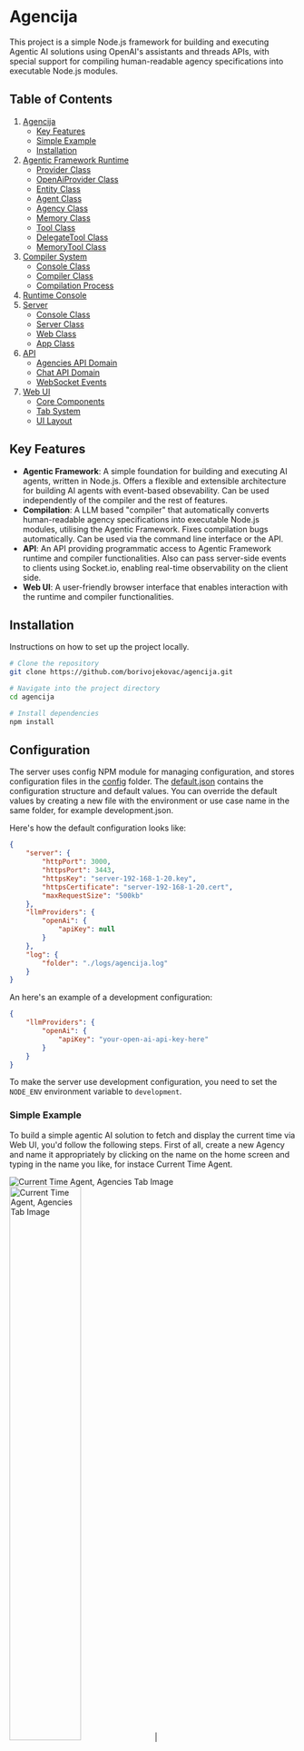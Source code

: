 
# Agencija

This project is a simple Node.js framework for building and executing Agentic AI solutions using OpenAI's assistants and threads APIs, with special support for compiling human-readable agency specifications into executable Node.js modules.

## Table of Contents

1. [Agencija](#agencija)
   - [Key Features](#key-features)
   - [Simple Example](#simple-example)
   - [Installation](#installation)
2. [Agentic Framework Runtime](#agentic-framework-runtime)
   - [Provider Class](#provider-class)
   - [OpenAiProvider Class](#openai-provider-class)
   - [Entity Class](#entity-class)
   - [Agent Class](#agent-class)
   - [Agency Class](#agency-class)
   - [Memory Class](#memory-class)
   - [Tool Class](#tool-class)
   - [DelegateTool Class](#delegate-tool-class)
   - [MemoryTool Class](#memory-tool-class)
3. [Compiler System](#compiler-system)
   - [Console Class](#console-class)
   - [Compiler Class](#compiler-class)
   - [Compilation Process](#compilation-process)
4. [Runtime Console](#runtime-console)
5. [Server](#server)
   - [Console Class](#console-class-1)
   - [Server Class](#server-class)
   - [Web Class](#web-class)
   - [App Class](#app-class)
6. [API](#api)
   - [Agencies API Domain](#agencies-api-domain)
   - [Chat API Domain](#chat-api-domain)
   - [WebSocket Events](#websocket-events)
7. [Web UI](#web-ui)
    - [Core Components](#core-components)
    - [Tab System](#tab-system)
    - [UI Layout](#ui-layout)

## Key Features

-  **Agentic Framework**: A simple foundation for building and executing AI agents, written in Node.js. Offers a flexible and extensible architecture for building AI agents with event-based obsevability. Can be used independently of the compiler and the rest of features.
-  **Compilation**: A LLM based "compiler" that automatically converts human-readable agency specifications into executable Node.js modules, utilising the Agentic Framework. Fixes compilation bugs automatically. Can be used via the command line interface or the API.
-  **API**: An API providing programmatic access to Agentic Framework runtime and compiler functionalities. Also can pass server-side events to clients using Socket.io, enabling real-time observability on the client side.
-  **Web UI**: A user-friendly browser interface that enables interaction with the runtime and compiler functionalities.

## Installation
Instructions on how to set up the project locally.
```bash
# Clone the repository
git clone https://github.com/borivojekovac/agencija.git

# Navigate into the project directory
cd agencija

# Install dependencies
npm install
```

## Configuration
The server uses config NPM module for managing configuration, and stores configuration files in the [config](config) folder. The [default.json](config/default.json) contains the configuration structure and default values. You can override the default values by creating a new file with the environment or use case name in the same folder, for example development.json.

Here's how the default configuration looks like:

```json
{
    "server": {
        "httpPort": 3000,
        "httpsPort": 3443,
        "httpsKey": "server-192-168-1-20.key",
        "httpsCertificate": "server-192-168-1-20.cert",
        "maxRequestSize": "500kb"
    },
    "llmProviders": {
        "openAi": {
            "apiKey": null
        }
    },
    "log": {
        "folder": "./logs/agencija.log"
    }
}
```

An here's an example of a development configuration:

```json
{
    "llmProviders": {
        "openAi": {
            "apiKey": "your-open-ai-api-key-here"
        }
    }
}
```

To make the server use development configuration, you need to set the `NODE_ENV` environment variable to `development`.

### Simple Example

To build a simple agentic AI solution to fetch and display the current time via Web UI, you'd follow the following steps. First of all, create a new Agency and name it appropriately by clicking on the name on the home screen and typing in the name you like, for instace Current Time Agent.

![Current Time Agent, Agencies Tab Image](img/readme/CurrentTimeAgent-agencies.png)
<img src="img/readme/CurrentTimeAgent-agencies.png" alt="Current Time Agent, Agencies Tab Image" width="50%">
| ![Current Time Agent, Agencies Tab Image](img/readme/CurrentTimeAgent-agencies.png) |
|:--:| 
| *Current Time Agent, Agencies Tab* |

You'd then switch to the spec tab, and write down a human-readable agency specification like this:

**Current Time Agent.txt**

```text
# Time Aware Agent
Helpfull for a wide range of topics, can use a Tool tell time.
Time can also be requested for a specific time zone, in which case the Agent remembers the time zone for future reference.
```

![Current Time Agent, Spec Tab Image](img/readme/CurrentTimeAgent-spec.png)

You would then use compiler to turn this into executable Node.js module either by running a command-line command or using "Compile" button on the Spec Tab.

```bash
node compiler/console.js "agency=Current Time Agent"
```

The compiler would produce a code similar to this:

**Current Time Agent.js**

```js
import Agent from "../runtime/agent.js";
import Tool from "../runtime/tool.js";

class GetTimeTool extends Tool {

    constructor() {

        super({
            name: "getTimeTool",
            args: {
                timezone: false // not required
            }
        });
    }

    description() {

        return {
            type: "function",
            function: {
                name: this.name,
                description: "This tool returns the current system time as a JSON object with properties for hour, minute, and second. It provides up-to-date time information, ensuring accurate time retrieval when needed. No parameters are required for its execution.",
                parameters: {
                    type: "object",
                    properties: {
                        timezone: {
                            type: "string",
                            description: "Timezone to return the current time for. Uses IANA Time Zone Database format (for example: \"Asia/Tokyo\", \"America/New_York\", \"Europe/London\"...)"
                        }
                    }
                }
            }
        };
    }

    async execute(params) {

        const timezone = params.timezone;

        const now = new Date();
        
        if (!timezone) {

            return {
                hour: now.getHours(),
                minute: now.getMinutes(),
                second: now.getSeconds()
            };
        }

        const formatter = new Intl.DateTimeFormat("en-US", {
            timeZone: timezone,
            hour: "2-digit",
            minute: "2-digit",
            second: "2-digit",
            hour12: false
        });
    
        const parts = formatter.formatToParts(now);
        
        return {
            hour: parseInt(parts.find(p => p.type === "hour").value, 10),
            minute: parseInt(parts.find(p => p.type === "minute").value, 10),
            second: parseInt(parts.find(p => p.type === "second").value, 10),
            timezone: timezone
        };
    }
};

const agent = new Agent({
    name: "currentTimeAgent",
    capabilities: "Versatile conversational agent with a broad knowledge base, with a special proficiency in providing the current time accurately by using an integrated tool.",
    instructions: "You are the Current Time Agent, a knowledgeable and helpful assistant on a wide range of topics. Your unique strength is your ability to provide the current time. When a user asks for the current time or any time-related information, you must us the getTimeTool to obtain the exact time. If user explicitly requests time for a particular time zone, report time accordingly and remember this for future reference.",
    tools: [ new GetTimeTool() ]
});

export default agent;
```

![Current Time Agent, Code Tab Image](img/readme/CurrentTimeAgent-code.png)

You could then initiate a chat with this agent using command line like so:

```bash
node console.js "agency=Current Time Agent"
```

Important note: every agent implicitly has access to MemoryTool, which enables it to persist and later use bits and pieces of information. Here's an example chat with the above agent, utilising memory tool:

**Session #1**

```text
USER: what's the time
AGENT: The current time is 15:43:05.
USER: remember that I'm using New York time zone please
AGENT: Sure, from now onwards I'll provide you the time for the New York timezone.
USER: what's the time
AGENT: The current time in New York is 09:44:49.
```

![Time Aware Agent Memory Image](img/readme/CurrentTimeAgent-memory.png)

**Session #2**

```text
USER: hey buddy, what's the current time?
AGENT: The current time in New York is 9:46 AM.
```

![Time Aware Agent Chat Image](img/readme/CurrentTimeAgent-chat.png)

## Agentic Framework Runtime
The /runtime folder contains a robust foundation for building and executing AI agents. The framework implements an event-driven architecture with persistent memory, tool execution capabilities, and agent delegation patterns.

### [Provider Class](runtime/llm/provider.js)
Abstract base provider for LLM services:
- Core interface for assistant and thread management
- Standardized methods for message handling
- Default provider configuration support
- Event-driven observability

### [OpenAiProvider Class](runtime/llm/openAiProvider.js)
Concrete implementation of Provider for OpenAI services:
- Manages OpenAI assistants and threads lifecycle
- Implements response processing
- Handles tools invocation

### [Entity Class](runtime/entity.js)
Base class providing fundamental entity functionality:
- Common properties like name and type
- Observability using EventEmitter
- Foundation for Tools, Agents and Agencies

### [Agent Class](runtime/agent.js)
Represents an individual AI agent with capabilities:
- Tool management and execution
- Memory access and persistence
- Message handling and response generation
- LLM integration and prompt management
- Observability using EventEmitter

### [Agency Class](runtime/agency.js)
Manages collections of agents and their interactions:
- Functional equivalence with Agent class
- Distinction from Agent class for clarity

### [Memory Class](runtime/memory.js)
The Memory system provides persistent storage and real-time state management:
- Event-driven memory updates through file watching
- Shared memory access across agency agents
- Markdown-formatted memory instructions for LLM context
- Automatic memory file creation and initialization
- Memory state persistence between sessions

### [Tool Class](runtime/tool.js)
Base class for implementing agent capabilities with built-in execution controls:
- Parameter validation and argument mapping
- Event emission for execution monitoring
- Standardized tool initialization and ownership
- Required arguments specification
- Execution wrapper pattern through use() method

### [DelegateTool Class](runtime/delegateTool.js)
Specialized tool for agent task delegation and execution:
- Structured message formatting for agent communication
- Support for both simple and detailed task instructions
- Direct agent response handling

### [MemoryTool Class](runtime/memoryTool.js)
Specialized tool for storing and retrieving shared agency memory:
- Provides shared memory access across all agents in an agency
- Supports storing memories with named associations
- Enables forgetting specific memories by association
- Automatically included in every agent's toolset

## Compiler System
The compiler system consists of two main components that work together to transform human-readable agency specifications into executable Node.js code:

### [Compiler Console](compiler/console.js)
- Command-line interface for agency compilation
- Agency file name parameter handling
- Interactive prompt for agency selection
- Integration with the main compiler

Usage:

```bash
node compiler/console.js "agency=Current Time Agent"
```

### [Compiler Class](compiler/compiler.js)
- Converts .txt agency specifications into executable .js modules
- Uses GPT-4 through OpenAI provider for code generation
- Implements automatic bug detection and fixing
- Provides compilation event notifications
- Supports forced recompilation

#### Compilation Process

1. Initialization:
    - Sets up OpenAI provider
    - Validates source and target files
    - Emits compilation start events

2. Code Generation:
    - Uses a "Developer Agent" with specialized instructions
    - Transforms human specifications into JavaScript code
    - Performs initial code generation

3. Validation & Debug:
    - Tests generated code through temporary module loading
    - Implements 3 retry attempts for error correction
    - Uses a "Debugger Agent" to fix detected issues
    - Provides detailed error context to the debugger

4. Output:
    - Writes validated code to target .js file
    - Emits compilation completion events
    - Returns output filename for further use

## Runtime Console
The command-line interface for running and interacting with agencies. It provides a user-friendly interface to load agencies, compile them, and execute them. Source code: `./console.js`.

Usage Example:

```bash
node console.js "agency=Current Time Agent"
```

## Server
Key Integration Points:
- Server class orchestrates all components
- Components follow consistent initialization pattern
- Event-driven architecture throughout
- Clean separation of concerns between static serving (Web), API handling, and application logic

This modular architecture allows for easy maintenance and scalability while keeping concerns separated between different components.

You can run the server with the following command:

```bash
node server/console.js
```

### [Runtime Console](server/console.js)
- main() entry point for server execution
- Handles server lifecycle management
- Implements command-line interface
- Listens for events: server-started, server-stopped, request, response, problem
- Provides graceful shutdown with 'quit' command

### [Server Class](server/server.js)
- Sets up both HTTP and HTTPS servers using Express
- Manages SSL certificates for HTTPS
- Coordinates initialization of Web, API, and App components
- Handles global error cases (unhandled rejections/exceptions)
- Provides lifecycle methods: init(), run(), stop()
- Default ports: HTTP 8000, HTTPS 8443

### [Web Class](server/web.js)
- Handles static file serving
- Serves content from '../web' directory
- Provides markdown support through '/markdown' endpoint
- Simple initialization through init() method

### [App Class](server/app.js)
- Manages application logic
- Handles Socket.IO connections, and implements real-time communication
- Tracks client connections/disconnections

## API

Base URL: `/api/v1`

The [Api Class](server/api/api.js) provides utility functions for API endpoints and passing the following events to clients over WebSockets:

- Entity Events: `created`, `initialised`, `message`, `response`, `execute`, `result`, `problem`
- Compiler Events: `compiling`, `bugfixing`, `compiled`
- Events: `memoryupdated`
- Provider Events: `initialised`, `assistantcreated`, `threadcreated`, `runcreated`, `runcompleted`, `problem`
- API Events: `cleanup`, `problem`, `delete`, `create`, `update`

All endpoints follow RESTful conventions and return appropriate HTTP status codes for success and error cases.

### [Agencies API](server/api/agencies.js)

#### GET Endpoints

-   `/agency`
    
    -   Returns all agencies with their definitions and compiled code
    -   Response: Object containing agency names as keys with their definition and compiled code
-   `/agency/:id`
    
    -   Returns a specific agency by name
    -   Response: Agency object with name, definition, and compiled code
-   `/agency/:id/memory`
    
    -   Returns the memory state of a specific agency
    -   Response: Memory object for the specified agency

#### POST Endpoints

-   `/agency`
    
    -   Creates a new agency
    -   Body:  `{ name: string, definition?: string, compiled?: string }`
    -   Response: Created agency object
-   `/agency/:id/compile`
    
    -   Compiles an agency's definition
    -   Body:  `{ definition: string }`
    -   Response: Updated agency object
-   `/agency/:id/rename`
    
    -   Renames an existing agency
    -   Body:  `{ name: string }`
    -   Response: Updated agency object
-   `/agency/:id/definition`
    
    -   Updates an agency's definition
    -   Body:  `{ definition: string }`
    -   Response: Updated agency object
-   `/agency/:id/compiled`
    
    -   Updates an agency's compiled code
    -   Body:  `{ compiled: string }`
    -   Response: Updated agency object
-   `/agency/:id/memory`
    
    -   Updates an agency's memory state
    -   Body:  `{ memory: string }`
    -   Response: Updated memory object

#### DELETE Endpoints

-   `/agency/:id`
    
    -   Deletes an agency and its associated files
    -   Response: Success message
-   `/agency/:id/memory`
    
    -   Clears an agency's memory state
    -   Response: Empty memory object

### [Chat API](server/api/chat.js)

#### POST Endpoints

-   `/chat/new/:agency`
    
    -   Starts a new chat session with specified agency
    -   Headers required:  `x-socket-id`
    -   Response:  `{ id: string }`  (assistant ID)
-   `/chat/:id`
    
    -   Sends a message to an existing chat session
    -   Headers required:  `x-socket-id`
    -   Body:  `{ message: string }`
    -   Response:  `{ response: string }`

## Web UI

Web UI architecture provides a modular, maintainable and feature-rich web interface for the Agencija framework.

Key features include:
-   Real-time updates via Socket.IO
-   Markdown rendering support
-   Code editing capabilities
-   Interactive agency management
-   Live chat functionality
-   System event logging
-   Memory state visualization

### Core Components

#### [App Class](web/app.js)
-   Central application controller
-   Manages tab initialization and switching
-   Handles global UI element references
-   Maintains chat session state
-   Provides error logging functionality

#### [Api Class](web/api.js)
-   Handles all REST API communications
-   Manages Socket.IO real-time connections
-   Implements loading spinner functionality
-   Supports GET, POST, PUT, DELETE, PATCH operations
-   Adds socket ID to all requests

#### Tab System 

[Base Tab Class](web/app.js)
-   Provides common tab functionality
-   Handles event binding/unbinding
-   Shares access to UI, API and callbacks

Specialized Tabs:

1.  [AgenciesTab Class](web/agenciesTab.js)
    -   Manages agency list
    -   Handles agency CRUD operations
    -   Controls agency selection

2.  [ChatTab Class](web/chatTab.js)
    -   Manages chat sessions
    -   Handles message sending/receiving
    -   Renders markdown messages

3.  [DefinitionTab Class](web/definitionTab.js)
    -   Displays/edits agency specifications
    -   Handles compilation requests
    -   Updates agency definitions

4.  [CompiledTab class](web/compiledTab.js)
    -   Shows compiled agency code
    -   Allows code modifications
    -   Handles code updates

5.  [MemoryTab class](web/memoryTab.js)
    -   Displays agency memory state
    -   Supports memory updates/clearing
    -   Real-time memory sync

6.  [LogTab class](web/logTab.js)
    -   Shows server-side events
    -   Displays system messages
    -   Handles multiple event types

### [UI Layout](web/index.html)
-   Responsive single-page design
-   Tab-based navigation
-   Content areas for each tab
-   Command areas for actions
-   Loading spinner indicator